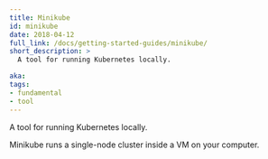 ```yaml
---
title: Minikube
id: minikube
date: 2018-04-12
full_link: /docs/getting-started-guides/minikube/
short_description: >
  A tool for running Kubernetes locally.

aka:
tags:
- fundamental
- tool
---
```

 A tool for running Kubernetes locally.

<!--more-->

Minikube runs a single-node cluster inside a VM on your computer.